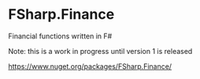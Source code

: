 # FSharp.Finance
Financial functions written in F#

Note: this is a work in progress until version 1 is released

https://www.nuget.org/packages/FSharp.Finance/
